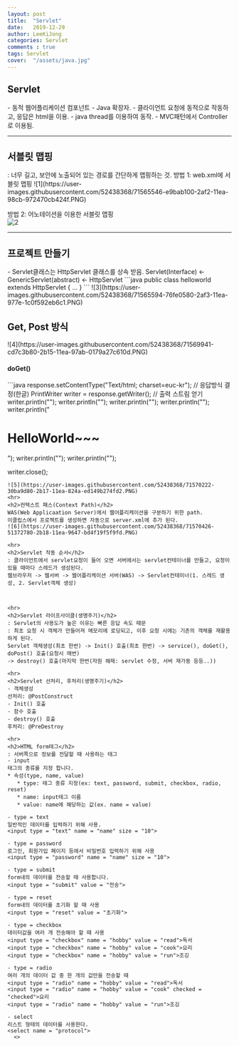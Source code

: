 ```yaml
---
layout: post
title:  "Servlet"
date:   2019-12-29
author: LeeKiJong
categories: Servlet
comments : true
tags: Servlet
cover:  "/assets/java.jpg"
---
```


<h2>Servlet</h2>
- 동적 웹어플리케이션 컴포넌트  
- Java 확장자.  
- 클라이언트 요청에 동적으로 작동하고, 응답은 html을 이용.  
- java thread를 이용하여 동작.  
- MVC패턴에서 Controller로 이용됨.  
<hr>
<h2>서블릿 맵핑</h2>
: 너무 길고, 보안에 노출되어 있는 경로를 간단하게 맵핑하는 것.  
방법 1: web.xml에 서블릿 맵핑  
![1](https://user-images.githubusercontent.com/52438368/71565546-e9bab100-2af2-11ea-98cb-972470cb424f.PNG)  

방법 2: 어노테이션을 이용한 서블릿 맵핑  
![2](https://user-images.githubusercontent.com/52438368/71565548-eb847480-2af2-11ea-8815-477b9a0e0c1c.PNG)  

<hr>
<h2>프로젝트 만들기</h2>
- Servlet클래스는 HttpServlet 클래스를 상속 받음.  
Servlet(Interface) <- GenericServlet(abstract) <- HttpServlet    
```java
public class helloworld extends HttpServlet { ... }
```
![3](https://user-images.githubusercontent.com/52438368/71565594-76fe0580-2af3-11ea-977e-1c0f592eb6c1.PNG)  
<h2>Get, Post 방식</h2>
![4](https://user-images.githubusercontent.com/52438368/71569941-cd7c3b80-2b15-11ea-97ab-0179a27c610d.PNG)  
<h4>doGet()</h4>
```java
response.setContentType("Text/html; charset=euc-kr");
// 응답방식 결정(한글)
PrintWriter writer = response.getWriter();
// 출력 스트림 얻기
writer.println("<html>");
writer.println("<head>");
writer.println("</head>");
writer.println("<body>");
writer.println("<h1>HelloWorld~~~</h1>");
writer.println("</body>");
writer.println("</html>");

writer.close();
```
![5](https://user-images.githubusercontent.com/52438368/71570222-30ba9d80-2b17-11ea-824a-ed149b274fd2.PNG)
<hr>
<h2>컨텍스트 패스(Context Path)</h2>
WAS(Web Applicaation Server)에서 웹어플리케이션을 구분하기 위한 path.  
이클립스에서 프로젝트를 생성하면 자동으로 server.xml에 추가 된다.  
![6](https://user-images.githubusercontent.com/52438368/71570426-51372780-2b18-11ea-9647-bd4f19f5f9fd.PNG)

<hr>
<h2>Servlet 작동 순서</h2>
: 클라이언트에서 servlet요청이 들어 오면 서버에서는 servlet컨테이너를 만들고, 요청이 있을 때마다 스레드가 생성된다.  
웹브라우저 -> 웹서버 -> 웹어플리케이션 서버(WAS) -> Servlet컨테이너(1. 스레드 생성, 2. Servlet객체 생성)



<hr>
<h2>Servlet 라이프사이클(생명주기)</h2>
: Servlet의 사용도가 높은 이유는 빠른 응답 속도 때문  
: 최초 요청 시 객체가 만들어져 메모리에 로딩되고, 이후 요청 시에는 기존의 객체를 재활용하게 된다.  
Servlet 객체생성(최초 한번) -> Init() 호출(최초 한번) -> service(), doGet(), doPost() 호출(요청시 매번)  
-> destroy() 호출(마지막 한번(자원 해제: servlet 수정, 서버 재가동 등등..))

<hr>
<h2>Servlet 선처리, 후처리(생명주기)</h2>
- 객체생성  
선처리: @PostConstruct  
- Init() 호출  
- 함수 호출  
- destroy() 호출  
후처리: @PreDestroy  

<hr>
<h2>HTML form태그</h2>
: 서버쪽으로 정보를 전달할 때 사용하는 태그  
- input  
태그의 종류를 지정 합니다.  
* 속성(type, name, value)
   * type: 태그 종류 지정(ex: text, password, submit, checkbox, radio, reset)
   * name: input태그 이름
   * value: name에 해당하는 값(ex. name = value)  
   
- type = text  
일반적인 데이터를 입력하기 위해 사용.  
<input type = "text" name = "name" size = "10">  
   
- type = password  
로그인, 회원가입 페이지 등에서 비밀번호 입력하기 위해 사용  
<input type = "password" name = "name" size = "10">  

- type = submit  
form내의 데이터를 전송할 때 사용합니다.  
<input type = "submit" value = "전송">  

- type = reset  
form내의 데이터를 초기화 할 때 사용  
<input type = "reset" value = "초기화">  

- type = checkbox  
데이터값을 여러 개 전송해야 할 때 사용
<input type = "checkbox" name = "hobby" value = "read">독서  
<input type = "checkbox" name = "hobby" value = "cook">요리  
<input type = "checkbox" name = "hobby" value = "run">조깅  

- type = radio  
여러 개의 데이터 값 중 한 개의 값만을 전송할 때
<input type = "radio" name = "hobby" value = "read">독서  
<input type = "radio" name = "hobby" value = "cook" checked = "checked">요리  
<input type = "radio" name = "hobby" value = "run">조깅  

- select  
리스트 형태의 데이터를 사용한다.  
<select name = "protocol">
  <>
